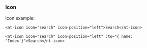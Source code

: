 ### Icon

Icon example:

```
<nt-icon icon="search" icon-position="left">Search</nt-icon>
```

```
<nt-icon icon="search" icon-position="left" :to="{ name: 'Index'}">Search</nt-icon>
```
